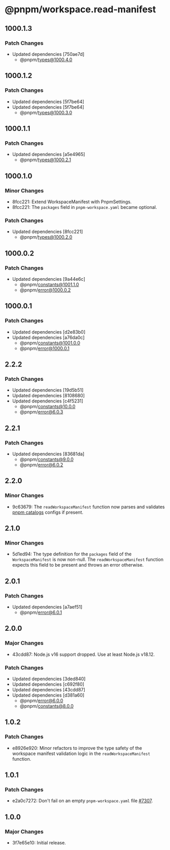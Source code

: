 # @pnpm/workspace.read-manifest

## 1000.1.3

### Patch Changes

- Updated dependencies [750ae7d]
  - @pnpm/types@1000.4.0

## 1000.1.2

### Patch Changes

- Updated dependencies [5f7be64]
- Updated dependencies [5f7be64]
  - @pnpm/types@1000.3.0

## 1000.1.1

### Patch Changes

- Updated dependencies [a5e4965]
  - @pnpm/types@1000.2.1

## 1000.1.0

### Minor Changes

- 8fcc221: Extend WorkspaceManifest with PnpmSettings.
- 8fcc221: The `packages` field in `pnpm-workspace.yaml` became optional.

### Patch Changes

- Updated dependencies [8fcc221]
  - @pnpm/types@1000.2.0

## 1000.0.2

### Patch Changes

- Updated dependencies [9a44e6c]
  - @pnpm/constants@1001.1.0
  - @pnpm/error@1000.0.2

## 1000.0.1

### Patch Changes

- Updated dependencies [d2e83b0]
- Updated dependencies [a76da0c]
  - @pnpm/constants@1001.0.0
  - @pnpm/error@1000.0.1

## 2.2.2

### Patch Changes

- Updated dependencies [19d5b51]
- Updated dependencies [8108680]
- Updated dependencies [c4f5231]
  - @pnpm/constants@10.0.0
  - @pnpm/error@6.0.3

## 2.2.1

### Patch Changes

- Updated dependencies [83681da]
  - @pnpm/constants@9.0.0
  - @pnpm/error@6.0.2

## 2.2.0

### Minor Changes

- 9c63679: The `readWorkspaceManifest` function now parses and validates [pnpm catalogs](https://github.com/pnpm/rfcs/pull/1) configs if present.

## 2.1.0

### Minor Changes

- 5d1ed94: The type definition for the `packages` field of the `WorkspaceManifest` is now non-null. The `readWorkspaceManifest` function expects this field to be present and throws an error otherwise.

## 2.0.1

### Patch Changes

- Updated dependencies [a7aef51]
  - @pnpm/error@6.0.1

## 2.0.0

### Major Changes

- 43cdd87: Node.js v16 support dropped. Use at least Node.js v18.12.

### Patch Changes

- Updated dependencies [3ded840]
- Updated dependencies [c692f80]
- Updated dependencies [43cdd87]
- Updated dependencies [d381a60]
  - @pnpm/error@6.0.0
  - @pnpm/constants@8.0.0

## 1.0.2

### Patch Changes

- e8926e920: Minor refactors to improve the type safety of the workspace manifest validation logic in the `readWorkspaceManifest` function.

## 1.0.1

### Patch Changes

- e2a0c7272: Don't fail on an empty `pnpm-workspace.yaml` file [#7307](https://github.com/pnpm/pnpm/issues/7307).

## 1.0.0

### Major Changes

- 3f7e65e10: Initial release.

